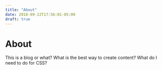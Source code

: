 ```yaml
---
title: "About"
date: 2018-09-22T17:56:01-05:00
draft: true
---
```


# About

This is a blog or what? What is the best way to create content? What do I need to do for CSS?